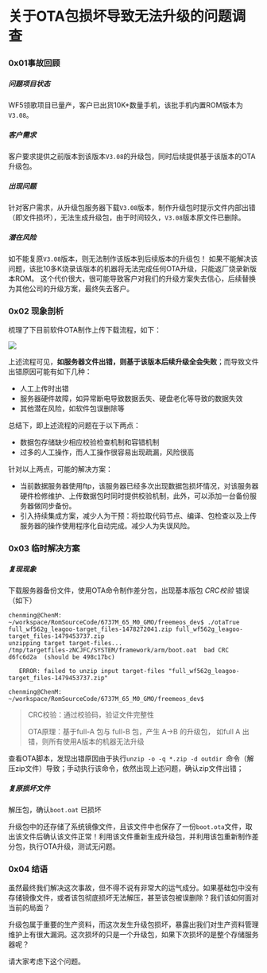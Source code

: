 # 关于OTA包损坏导致无法升级的问题调查

### 0x01事故回顾

##### 问题项目状态

WF5领歌项目已量产，客户已出货10K+数量手机，该批手机内置ROM版本为`V3.08`。

#####  客户需求

客户要求提供之前版本到该版本`V3.08`的升级包，同时后续提供基于该版本的OTA升级包。

##### 出现问题

针对客户需求，从升级包服务器下载`V3.08`版本，制作升级包时提示文件内部出错（即文件损坏），无法生成升级包，由于时间较久，`V3.08`版本原文件已删除。

##### 潜在风险

如不能复原`V3.08`版本，则无法制作该版本到后续版本的升级包！
如果不能解决该问题，该批10多K烧录该版本的机器将无法完成任何OTA升级，只能返厂烧录新版本ROM。
这个代价很大，很可能导致客户对我们的升级方案失去信心，后续替换为其他公司的升级方案，最终失去客户。

### 0x02 现象剖析

梳理了下目前软件OTA制作上传下载流程，如下：

![](res/6.svg)

上述流程可见，**如服务器文件出错，则基于该版本后续升级全会失败**；而导致文件出错原因可能有如下几种：

- 人工上传时出错
- 服务器硬件故障，如异常断电导致数据丢失、硬盘老化等导致的数据失效
- 其他潜在风险，如软件包误删除等

总结下，即上述流程的问题在于以下两点：
- 数据包存储缺少相应校验检查机制和容错机制
- 过多的人工操作，而人工操作很容易出现疏漏，风险很高

针对以上两点，可能的解决方案：
- 当前数据服务器使用ftp，该服务器已经多次出现数据包损坏情况，对该服务器硬件检修维护、上传数据包时同时提供校验机制，此外，可以添加一台备份服务器做同步备份。
- 引入持续集成方案，减少人为干预：将拉取代码节点、编译、包检查以及上传服务器的操作使用程序化自动完成。减少人为失误风险。

### 0x03 临时解决方案 

##### 复现现象
下载服务器备份文件，使用OTA命令制作差分包，出现基本版包 *CRC校验* 错误（如下）

```shell
chenming@ChenM: ~/workspace/RomSourceCode/6737M_65_M0_GMO/freemeos_dev$ ./otaTrue full_wf562g_leagoo-target_files-1478272041.zip full_wf562g_leagoo-target_files-1479453737.zip 
unzipping target target-files...
/tmp/targetfiles-zNCJFC/SYSTEM/framework/arm/boot.oat  bad CRC d6fc6d2a  (should be 498c17bc)

   ERROR: failed to unzip input target-files "full_wf562g_leagoo-target_files-1479453737.zip"
   
chenming@ChenM: ~/workspace/RomSourceCode/6737M_65_M0_GMO/freemeos_dev$
```

> CRC校验：通过校验码，验证文件完整性
>
> OTA原理：基于full-A 包与 full-B 包，产生 A->B 的升级包， 如full A 出错，则所有使用A版本的机器无法升级

查看OTA脚本，发现出错原因由于执行```unzip -o -q *.zip -d outdir ```命令（解压zip文件）导致；手动执行该命令，依然出现上述问题，确认zip文件出错；

##### 复原损坏文件

解压包，确认`boot.oat` 已损坏

升级包中的还存储了系统镜像文件，且该文件中也保存了一份`boot.ota`文件，取出该文件后确认该文件正常！利用该文件重新生成升级包，并利用该包重新制作差分包，执行OTA升级，测试无问题。

### 0x04 结语

虽然最终我们解决这次事故，但不得不说有非常大的运气成分。如果基础包中没有存储镜像文件，或者该包彻底损坏无法解压，甚至该包被误删除？我们该如何面对当前的局面？

升级包属于重要的生产资料，而这次发生升级包损坏，暴露出我们对生产资料管理维护上有很大漏洞。这次损坏的只是一个升级包，如果下次损坏的是整个存储服务器呢？

请大家考虑下这个问题。